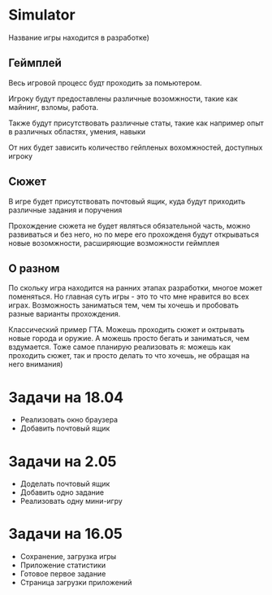 # Simulator
Название игры находится в разработке)

## Геймплей

Весь игровой процесс будт проходить за помьютером.

Игроку будут предоставлены различные возомжности, такие как майнинг, взломы, работа.

Также будут присутствовать различные статы, такие как например опыт в различных областях, умения, навыки

От них будет зависить количество гейпленых вохомжностей, доступных игроку

## Сюжет

В игре будет присутствовать почтовый ящик, куда будут приходить различные задания и поручения

Прохождение сюжета не будет являться обязательной часть, можно развиваться и без него, но по мере его прохожденя будут открываться новые возомжности, расширяющие возможности геймплея

## О разном

По скольку игра находится на ранних этапах разработки, многое может поменяться. Но главная суть игры - это то что мне нравится во всех играх. Возможность заниматься тем, чем ты хочешь и пробовать разные варианты прохождения.

Классический пример ГТА. Можешь проходить сюжет и октрывать новые города и оружие. А можешь просто бегать и заниматься, чем вздумается. Тоже самое планирую реализовать я: можешь как проходить сюжет, так и просто делать то что хочешь, не обращая на него внимания)


# Задачи на 18.04
- Реализовать окно браузера
- Добавить почтовый ящик

# Задачи на 2.05
- Доделать почтовый ящик
- Добавить одно задание
- Реализовать одну мини-игру

# Задачи на 16.05
- Сохранение, загрузка игры
- Приложение статистики
- Готовое первое задание
- Страница загрузки приложений
